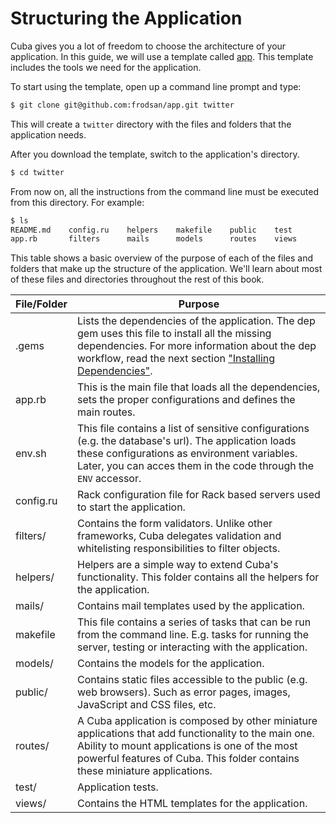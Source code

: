 Structuring the Application
===========================

Cuba gives you a lot of freedom to choose the architecture of your
application. In this guide, we will use a template called [app](https://github.com/frodsan/app).
This template includes the tools we need for the application.

To start using the template, open up a command line prompt and type:

```html
$ git clone git@github.com:frodsan/app.git twitter
```

This will create a `twitter` directory with the files and folders that
the application needs.

After you download the template, switch to the application's directory.

```html
$ cd twitter
```

From now on, all the instructions from the command line must be executed
from this directory. For example:

```html
$ ls
README.md    config.ru    helpers    makefile    public    test
app.rb       filters      mails      models      routes    views
```

This table shows a basic overview of the purpose of each of the files and
folders that make up the structure of the application. We'll learn about
most of these files and directories throughout the rest of this book.

| File/Folder | Purpose
|-------------|--------
| .gems       | Lists the dependencies of the application. The dep gem uses this file to install all the missing dependencies. For more information about the dep workflow, read the next section ["Installing Dependencies"](#comingsoon).
| app.rb      | This is the main file that loads all the dependencies, sets the proper configurations and defines the main routes.
| env.sh      | This file contains a list of sensitive configurations (e.g. the database's url). The application loads these configurations as environment variables. Later, you can acces them in the code through the `ENV` accessor.
| config.ru   | Rack configuration file for Rack based servers used to start the application.
| filters/    | Contains the form validators. Unlike other frameworks, Cuba delegates validation and whitelisting responsibilities to filter objects.
| helpers/    | Helpers are a simple way to extend Cuba's functionality. This folder contains all the helpers for the application.
| mails/      | Contains mail templates used by the application.
| makefile    | This file contains a series of tasks that can be run from the command line. E.g. tasks for running the server, testing or interacting with the application.
| models/     | Contains the models for the application.
| public/     | Contains static files accessible to the public (e.g. web browsers). Such as error pages, images, JavaScript and CSS files, etc.
| routes/     | A Cuba application is composed by other miniature applications that add functionality to the main one. Ability to mount applications is one of the most powerful features of Cuba. This folder contains these miniature applications.
| test/       | Application tests.
| views/      | Contains the HTML templates for the application.
